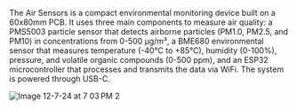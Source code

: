 The Air Sensors is a compact environmental monitoring device built on a 60x80mm PCB. It uses three main components to measure air quality: a PMS5003 particle sensor that detects airborne particles (PM1.0, PM2.5, and PM10) in concentrations from 0-500 μg/m³, a BME680 environmental sensor that measures temperature (-40°C to +85°C), humidity (0-100%), pressure, and volatile organic compounds (0-500 ppm), and an ESP32 microcontroller that processes and transmits the data via WiFi. The system is powered through USB-C.

![Image 12-7-24 at 7 03 PM 2](https://github.com/user-attachments/assets/7a9ffa5e-3261-4ef4-9d39-77a4bcfc6a36)
